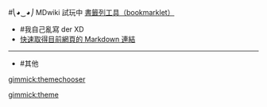 ﻿#⎝◕‿◕⎠ MDwiki 試玩中
[書籤列工具（bookmarklet）]()

  - #我自己亂寫 der XD
  - [快速取得目前網頁的 Markdown 連結](index.md)
  ----
  - #其他

[gimmick:themechooser](替換佈景主題)

[gimmick:theme](flatly)